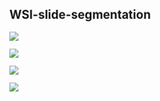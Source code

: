 ## WSI-slide-segmentation

![](https://github.com/ajinkya-kulkarni/WSI-slide-segmentation/blob/main/1_result.png)

![](https://github.com/ajinkya-kulkarni/WSI-slide-segmentation/blob/main/5_result.png)

![](https://github.com/ajinkya-kulkarni/WSI-slide-segmentation/blob/main/9_result.png)

![](https://github.com/ajinkya-kulkarni/WSI-slide-segmentation/blob/main/15_result.png)
